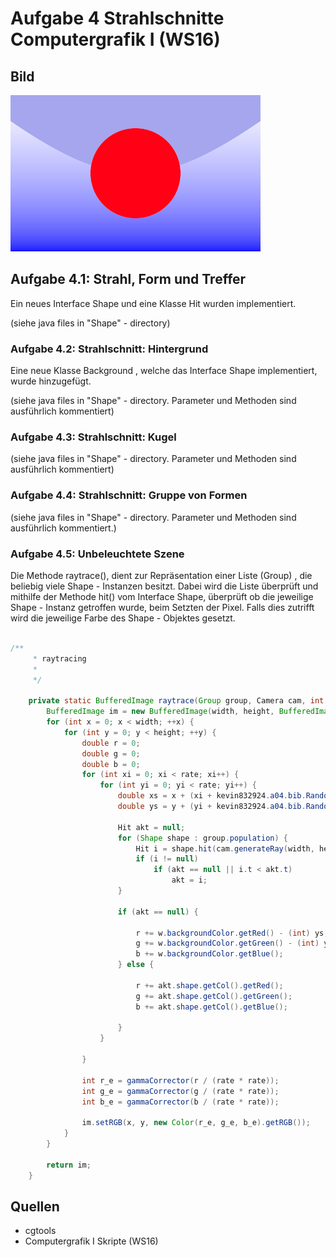 # Aufgabe 4 Strahlschnitte  Computergrafik I (WS16)


## Bild

![](a04.png)



## Aufgabe 4.1: Strahl, Form und Treffer

Ein neues Interface Shape und eine Klasse Hit wurden implementiert.

(siehe java files in "Shape" - directory)



### Aufgabe 4.2: Strahlschnitt: Hintergrund

Eine neue Klasse Background , welche das Interface Shape implementiert, wurde hinzugefügt.

(siehe java files in "Shape" - directory. Parameter und Methoden sind ausführlich kommentiert)

### Aufgabe 4.3: Strahlschnitt: Kugel

(siehe java files in "Shape" - directory. Parameter und Methoden sind ausführlich kommentiert)

### Aufgabe 4.4: Strahlschnitt: Gruppe von Formen

(siehe java files in "Shape" - directory. Parameter und Methoden sind ausführlich kommentiert.)


### Aufgabe 4.5: Unbeleuchtete Szene

Die Methode raytrace(), dient zur Repräsentation einer Liste (Group) , die beliebig viele Shape - Instanzen besitzt. Dabei wird die Liste überprüft und mithilfe der Methode hit() vom Interface Shape,
überprüft ob die jeweilige Shape - Instanz getroffen wurde, beim Setzten der Pixel. Falls dies zutrifft wird die jeweilige Farbe des Shape - Objektes gesetzt. 


```java

/**
	 * raytracing
	 *
	 */

	private static BufferedImage raytrace(Group group, Camera cam, int rate) {
		BufferedImage im = new BufferedImage(width, height, BufferedImage.TYPE_INT_RGB);
		for (int x = 0; x < width; ++x) {
			for (int y = 0; y < height; ++y) {
				double r = 0;
				double g = 0;
				double b = 0;
				for (int xi = 0; xi < rate; xi++) {
					for (int yi = 0; yi < rate; yi++) {
						double xs = x + (xi + kevin832924.a04.bib.Random.random()) / rate;
						double ys = y + (yi + kevin832924.a04.bib.Random.random()) / rate;

						Hit akt = null;
						for (Shape shape : group.population) {
							Hit i = shape.hit(cam.generateRay(width, height, xs, ys));
							if (i != null)
								if (akt == null || i.t < akt.t)
									akt = i;
						}

						if (akt == null) {

							r += w.backgroundColor.getRed() - (int) ys;
							g += w.backgroundColor.getGreen() - (int) ys;
							b += w.backgroundColor.getBlue();
						} else {

							r += akt.shape.getCol().getRed();
							g += akt.shape.getCol().getGreen();
							b += akt.shape.getCol().getBlue();

						}
					}

				}

				int r_e = gammaCorrector(r / (rate * rate));
				int g_e = gammaCorrector(g / (rate * rate));
				int b_e = gammaCorrector(b / (rate * rate));

				im.setRGB(x, y, new Color(r_e, g_e, b_e).getRGB());
			}
		}

		return im;
	}


```


## Quellen

- cgtools 
- Computergrafik I Skripte (WS16)
